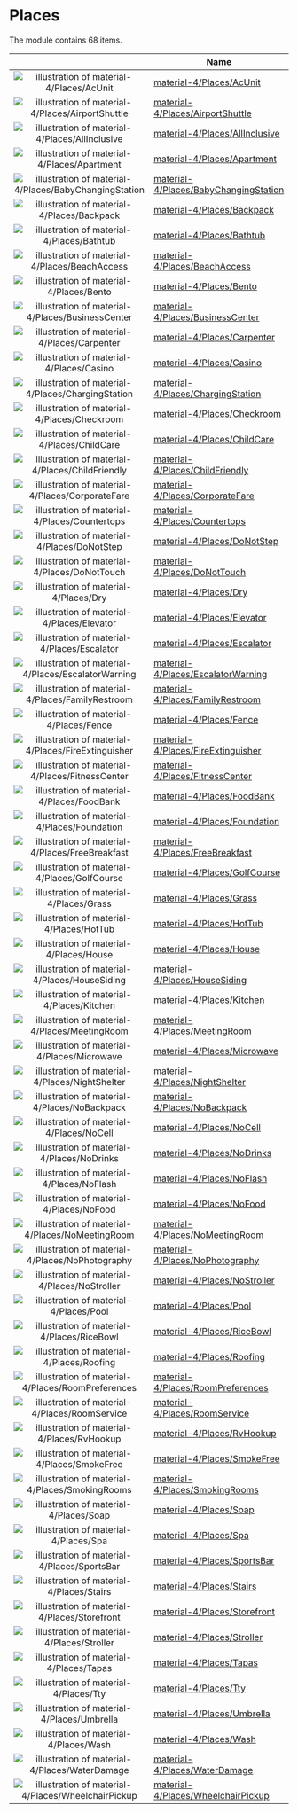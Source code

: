 # Places

The module contains 68 items.



| |Name|
|:---:|---|
| ![illustration of material-4/Places/AcUnit](../../material-4/Places/AcUnit.png) | [material-4/Places/AcUnit](../../material-4/Places/AcUnit.md) |
| ![illustration of material-4/Places/AirportShuttle](../../material-4/Places/AirportShuttle.png) | [material-4/Places/AirportShuttle](../../material-4/Places/AirportShuttle.md) |
| ![illustration of material-4/Places/AllInclusive](../../material-4/Places/AllInclusive.png) | [material-4/Places/AllInclusive](../../material-4/Places/AllInclusive.md) |
| ![illustration of material-4/Places/Apartment](../../material-4/Places/Apartment.png) | [material-4/Places/Apartment](../../material-4/Places/Apartment.md) |
| ![illustration of material-4/Places/BabyChangingStation](../../material-4/Places/BabyChangingStation.png) | [material-4/Places/BabyChangingStation](../../material-4/Places/BabyChangingStation.md) |
| ![illustration of material-4/Places/Backpack](../../material-4/Places/Backpack.png) | [material-4/Places/Backpack](../../material-4/Places/Backpack.md) |
| ![illustration of material-4/Places/Bathtub](../../material-4/Places/Bathtub.png) | [material-4/Places/Bathtub](../../material-4/Places/Bathtub.md) |
| ![illustration of material-4/Places/BeachAccess](../../material-4/Places/BeachAccess.png) | [material-4/Places/BeachAccess](../../material-4/Places/BeachAccess.md) |
| ![illustration of material-4/Places/Bento](../../material-4/Places/Bento.png) | [material-4/Places/Bento](../../material-4/Places/Bento.md) |
| ![illustration of material-4/Places/BusinessCenter](../../material-4/Places/BusinessCenter.png) | [material-4/Places/BusinessCenter](../../material-4/Places/BusinessCenter.md) |
| ![illustration of material-4/Places/Carpenter](../../material-4/Places/Carpenter.png) | [material-4/Places/Carpenter](../../material-4/Places/Carpenter.md) |
| ![illustration of material-4/Places/Casino](../../material-4/Places/Casino.png) | [material-4/Places/Casino](../../material-4/Places/Casino.md) |
| ![illustration of material-4/Places/ChargingStation](../../material-4/Places/ChargingStation.png) | [material-4/Places/ChargingStation](../../material-4/Places/ChargingStation.md) |
| ![illustration of material-4/Places/Checkroom](../../material-4/Places/Checkroom.png) | [material-4/Places/Checkroom](../../material-4/Places/Checkroom.md) |
| ![illustration of material-4/Places/ChildCare](../../material-4/Places/ChildCare.png) | [material-4/Places/ChildCare](../../material-4/Places/ChildCare.md) |
| ![illustration of material-4/Places/ChildFriendly](../../material-4/Places/ChildFriendly.png) | [material-4/Places/ChildFriendly](../../material-4/Places/ChildFriendly.md) |
| ![illustration of material-4/Places/CorporateFare](../../material-4/Places/CorporateFare.png) | [material-4/Places/CorporateFare](../../material-4/Places/CorporateFare.md) |
| ![illustration of material-4/Places/Countertops](../../material-4/Places/Countertops.png) | [material-4/Places/Countertops](../../material-4/Places/Countertops.md) |
| ![illustration of material-4/Places/DoNotStep](../../material-4/Places/DoNotStep.png) | [material-4/Places/DoNotStep](../../material-4/Places/DoNotStep.md) |
| ![illustration of material-4/Places/DoNotTouch](../../material-4/Places/DoNotTouch.png) | [material-4/Places/DoNotTouch](../../material-4/Places/DoNotTouch.md) |
| ![illustration of material-4/Places/Dry](../../material-4/Places/Dry.png) | [material-4/Places/Dry](../../material-4/Places/Dry.md) |
| ![illustration of material-4/Places/Elevator](../../material-4/Places/Elevator.png) | [material-4/Places/Elevator](../../material-4/Places/Elevator.md) |
| ![illustration of material-4/Places/Escalator](../../material-4/Places/Escalator.png) | [material-4/Places/Escalator](../../material-4/Places/Escalator.md) |
| ![illustration of material-4/Places/EscalatorWarning](../../material-4/Places/EscalatorWarning.png) | [material-4/Places/EscalatorWarning](../../material-4/Places/EscalatorWarning.md) |
| ![illustration of material-4/Places/FamilyRestroom](../../material-4/Places/FamilyRestroom.png) | [material-4/Places/FamilyRestroom](../../material-4/Places/FamilyRestroom.md) |
| ![illustration of material-4/Places/Fence](../../material-4/Places/Fence.png) | [material-4/Places/Fence](../../material-4/Places/Fence.md) |
| ![illustration of material-4/Places/FireExtinguisher](../../material-4/Places/FireExtinguisher.png) | [material-4/Places/FireExtinguisher](../../material-4/Places/FireExtinguisher.md) |
| ![illustration of material-4/Places/FitnessCenter](../../material-4/Places/FitnessCenter.png) | [material-4/Places/FitnessCenter](../../material-4/Places/FitnessCenter.md) |
| ![illustration of material-4/Places/FoodBank](../../material-4/Places/FoodBank.png) | [material-4/Places/FoodBank](../../material-4/Places/FoodBank.md) |
| ![illustration of material-4/Places/Foundation](../../material-4/Places/Foundation.png) | [material-4/Places/Foundation](../../material-4/Places/Foundation.md) |
| ![illustration of material-4/Places/FreeBreakfast](../../material-4/Places/FreeBreakfast.png) | [material-4/Places/FreeBreakfast](../../material-4/Places/FreeBreakfast.md) |
| ![illustration of material-4/Places/GolfCourse](../../material-4/Places/GolfCourse.png) | [material-4/Places/GolfCourse](../../material-4/Places/GolfCourse.md) |
| ![illustration of material-4/Places/Grass](../../material-4/Places/Grass.png) | [material-4/Places/Grass](../../material-4/Places/Grass.md) |
| ![illustration of material-4/Places/HotTub](../../material-4/Places/HotTub.png) | [material-4/Places/HotTub](../../material-4/Places/HotTub.md) |
| ![illustration of material-4/Places/House](../../material-4/Places/House.png) | [material-4/Places/House](../../material-4/Places/House.md) |
| ![illustration of material-4/Places/HouseSiding](../../material-4/Places/HouseSiding.png) | [material-4/Places/HouseSiding](../../material-4/Places/HouseSiding.md) |
| ![illustration of material-4/Places/Kitchen](../../material-4/Places/Kitchen.png) | [material-4/Places/Kitchen](../../material-4/Places/Kitchen.md) |
| ![illustration of material-4/Places/MeetingRoom](../../material-4/Places/MeetingRoom.png) | [material-4/Places/MeetingRoom](../../material-4/Places/MeetingRoom.md) |
| ![illustration of material-4/Places/Microwave](../../material-4/Places/Microwave.png) | [material-4/Places/Microwave](../../material-4/Places/Microwave.md) |
| ![illustration of material-4/Places/NightShelter](../../material-4/Places/NightShelter.png) | [material-4/Places/NightShelter](../../material-4/Places/NightShelter.md) |
| ![illustration of material-4/Places/NoBackpack](../../material-4/Places/NoBackpack.png) | [material-4/Places/NoBackpack](../../material-4/Places/NoBackpack.md) |
| ![illustration of material-4/Places/NoCell](../../material-4/Places/NoCell.png) | [material-4/Places/NoCell](../../material-4/Places/NoCell.md) |
| ![illustration of material-4/Places/NoDrinks](../../material-4/Places/NoDrinks.png) | [material-4/Places/NoDrinks](../../material-4/Places/NoDrinks.md) |
| ![illustration of material-4/Places/NoFlash](../../material-4/Places/NoFlash.png) | [material-4/Places/NoFlash](../../material-4/Places/NoFlash.md) |
| ![illustration of material-4/Places/NoFood](../../material-4/Places/NoFood.png) | [material-4/Places/NoFood](../../material-4/Places/NoFood.md) |
| ![illustration of material-4/Places/NoMeetingRoom](../../material-4/Places/NoMeetingRoom.png) | [material-4/Places/NoMeetingRoom](../../material-4/Places/NoMeetingRoom.md) |
| ![illustration of material-4/Places/NoPhotography](../../material-4/Places/NoPhotography.png) | [material-4/Places/NoPhotography](../../material-4/Places/NoPhotography.md) |
| ![illustration of material-4/Places/NoStroller](../../material-4/Places/NoStroller.png) | [material-4/Places/NoStroller](../../material-4/Places/NoStroller.md) |
| ![illustration of material-4/Places/Pool](../../material-4/Places/Pool.png) | [material-4/Places/Pool](../../material-4/Places/Pool.md) |
| ![illustration of material-4/Places/RiceBowl](../../material-4/Places/RiceBowl.png) | [material-4/Places/RiceBowl](../../material-4/Places/RiceBowl.md) |
| ![illustration of material-4/Places/Roofing](../../material-4/Places/Roofing.png) | [material-4/Places/Roofing](../../material-4/Places/Roofing.md) |
| ![illustration of material-4/Places/RoomPreferences](../../material-4/Places/RoomPreferences.png) | [material-4/Places/RoomPreferences](../../material-4/Places/RoomPreferences.md) |
| ![illustration of material-4/Places/RoomService](../../material-4/Places/RoomService.png) | [material-4/Places/RoomService](../../material-4/Places/RoomService.md) |
| ![illustration of material-4/Places/RvHookup](../../material-4/Places/RvHookup.png) | [material-4/Places/RvHookup](../../material-4/Places/RvHookup.md) |
| ![illustration of material-4/Places/SmokeFree](../../material-4/Places/SmokeFree.png) | [material-4/Places/SmokeFree](../../material-4/Places/SmokeFree.md) |
| ![illustration of material-4/Places/SmokingRooms](../../material-4/Places/SmokingRooms.png) | [material-4/Places/SmokingRooms](../../material-4/Places/SmokingRooms.md) |
| ![illustration of material-4/Places/Soap](../../material-4/Places/Soap.png) | [material-4/Places/Soap](../../material-4/Places/Soap.md) |
| ![illustration of material-4/Places/Spa](../../material-4/Places/Spa.png) | [material-4/Places/Spa](../../material-4/Places/Spa.md) |
| ![illustration of material-4/Places/SportsBar](../../material-4/Places/SportsBar.png) | [material-4/Places/SportsBar](../../material-4/Places/SportsBar.md) |
| ![illustration of material-4/Places/Stairs](../../material-4/Places/Stairs.png) | [material-4/Places/Stairs](../../material-4/Places/Stairs.md) |
| ![illustration of material-4/Places/Storefront](../../material-4/Places/Storefront.png) | [material-4/Places/Storefront](../../material-4/Places/Storefront.md) |
| ![illustration of material-4/Places/Stroller](../../material-4/Places/Stroller.png) | [material-4/Places/Stroller](../../material-4/Places/Stroller.md) |
| ![illustration of material-4/Places/Tapas](../../material-4/Places/Tapas.png) | [material-4/Places/Tapas](../../material-4/Places/Tapas.md) |
| ![illustration of material-4/Places/Tty](../../material-4/Places/Tty.png) | [material-4/Places/Tty](../../material-4/Places/Tty.md) |
| ![illustration of material-4/Places/Umbrella](../../material-4/Places/Umbrella.png) | [material-4/Places/Umbrella](../../material-4/Places/Umbrella.md) |
| ![illustration of material-4/Places/Wash](../../material-4/Places/Wash.png) | [material-4/Places/Wash](../../material-4/Places/Wash.md) |
| ![illustration of material-4/Places/WaterDamage](../../material-4/Places/WaterDamage.png) | [material-4/Places/WaterDamage](../../material-4/Places/WaterDamage.md) |
| ![illustration of material-4/Places/WheelchairPickup](../../material-4/Places/WheelchairPickup.png) | [material-4/Places/WheelchairPickup](../../material-4/Places/WheelchairPickup.md) |



